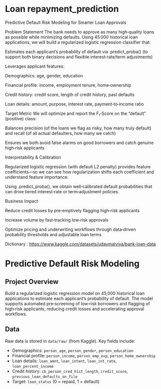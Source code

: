 # Loan repayment_prediction

Predictive Default Risk Modeling for Smarter Loan Approvals

Problem Statement
The bank needs to approve as many high‑quality loans as possible while minimizing defaults. Using 45 000 historical loan applications, we will build a regularized logistic regression classifier that:

Estimates each applicant’s probability of default via .predict_proba() (to support both binary decisions and flexible interest‑rate/term adjustments)

Leverages applicant features:

Demographics: age, gender, education

Financial profile: income, employment tenure, home‑ownership

Credit history: credit score, length of credit history, past defaults

Loan details: amount, purpose, interest rate, payment‑to‑income ratio

Target Metric
We will optimize and report the F₁‑Score on the “default” (positive) class:

Balances precision (of the loans we flag as risky, how many truly default)
and recall (of all actual defaulters, how many we catch)

Ensures we both avoid false alarms on good borrowers and catch genuine high‑risk applicants

Interpretability & Calibration

Regularized logistic regression (with default L2 penalty) provides feature coefficients—so we can see how regularization shifts each coefficient and understand feature importance.

Using .predict_proba(), we obtain well‑calibrated default probabilities that can drive tiered interest‑rate or term‑adjustment policies.

Business Impact

Reduce credit losses by pre‑emptively flagging high‑risk applicants

Increase volume by fast‑tracking low‑risk approvals

Optimize pricing and underwriting workflows through data‑driven probability thresholds and adjustable loan terms

Dictionary : https://www.kaggle.com/datasets/udaymalviya/bank-loan-data


# Predictive Default Risk Modeling

## Project Overview  
Build a regularized logistic regression model on 45,000 historical loan applications to estimate each applicant’s probability of default. The model supports automated pre‑screening of low‑risk borrowers and flagging of high‑risk applicants, reducing credit losses and accelerating approval workflows.

## Data  
Raw data is stored in `data/raw/` (from Kaggle). Key fields include:  
- Demographics: `person_age`, `person_gender`, `person_education`  
- Financial profile: `person_income`, `person_emp_exp`, `person_home_ownership`  
- Loan details: `loan_amnt`, `loan_intent`, `loan_int_rate`, `loan_percent_income`  
- Credit history: `cb_person_cred_hist_length`, `credit_score`, `previous_loan_defaults_on_file`  
- Target: `loan_status` (0 = repaid, 1 = default)

